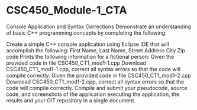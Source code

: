 # CSC450_Module-1_CTA

Console Application and Syntax Corrections
Demonstrate an understanding of basic C++ programming concepts by completing the following:

Create a simple C++ console application using Eclipse IDE that will accomplish the following:
First Name,
Last Name,
Street Address
City
Zip code
Prints the following information for a fictional person:
Given the provided code in file CSC450_CT1_mod1-1.cpp Download CSC450_CT1_mod1-1.cpp, correct all syntax errors so that the code will compile correctly.
Given the provided code in file CSC450_CT1_mod1-2.cpp Download CSC450_CT1_mod1-2.cpp, correct all syntax errors so that the code will compile correctly.
Compile and submit your pseudocode, source code, and screenshots of the application executing the application, the results and your GIT repository in a single document.
